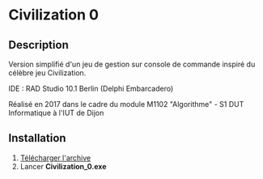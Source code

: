 # Civilization 0

## Description

Version simplifié d'un jeu de gestion sur console de commande inspiré du célèbre jeu Civilization.

IDE : RAD Studio 10.1 Berlin (Delphi Embarcadero)

Réalisé en 2017 dans le cadre du module M1102 "Algorithme" - S1 DUT Informatique à l'IUT de Dijon

## Installation

1. [Télécharger l'archive](http://skydefr.com/projets/civilization_0/Civilization_0.zip)
2. Lancer __Civilization_0.exe__

